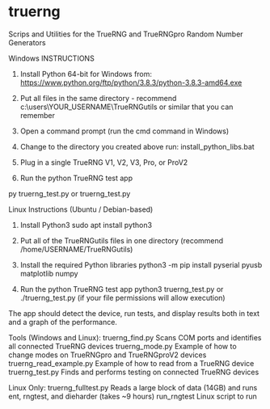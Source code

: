 # truerng
Scrips and Utilities for the TrueRNG and TrueRNGpro Random Number Generators

Windows INSTRUCTIONS

1) Install Python 64-bit for Windows from:
https://www.python.org/ftp/python/3.8.3/python-3.8.3-amd64.exe

2) Put all files in the same directory - recommend c:\users\YOUR_USERNAME\TrueRNGutils or similar that you can remember

3) Open a command prompt (run the cmd command in Windows)

4) Change to the directory you created above
run: install_python_libs.bat

5) Plug in a single TrueRNG V1, V2, V3, Pro, or ProV2

6) Run the python TrueRNG test app

py truerng_test.py
or
truerng_test.py

Linux Instructions (Ubuntu / Debian-based)

1) Install Python3
sudo apt install python3

2) Put all of the TrueRNGutils files in one directory (recommend /home/USERNAME/TrueRNGutils)

3) Install the required Python libraries
python3 -m pip install pyserial pyusb matplotlib numpy

4) Run the python TrueRNG test app
python3 truerng_test.py
or
./truerng_test.py (if your file permissions will allow execution)


The app should detect the device, run tests, and display results both in text and a graph of the performance.

Tools (Windows and Linux):
truerng_find.py 			Scans COM ports and identifies all connected TrueRNG devices
truerng_mode.py 			Example of how to change modes on TrueRNGpro and TrueRNGproV2 devices
truerng_read_example.py 	Example of how to read from a TrueRNG device
truerng_test.py 			Finds and performs testing on connected TrueRNG devices

Linux Only:
truerng_fulltest.py 		Reads a large block of data (14GB) and runs ent, rngtest, and dieharder (takes ~9 hours)
run_rngtest					Linux script to run

